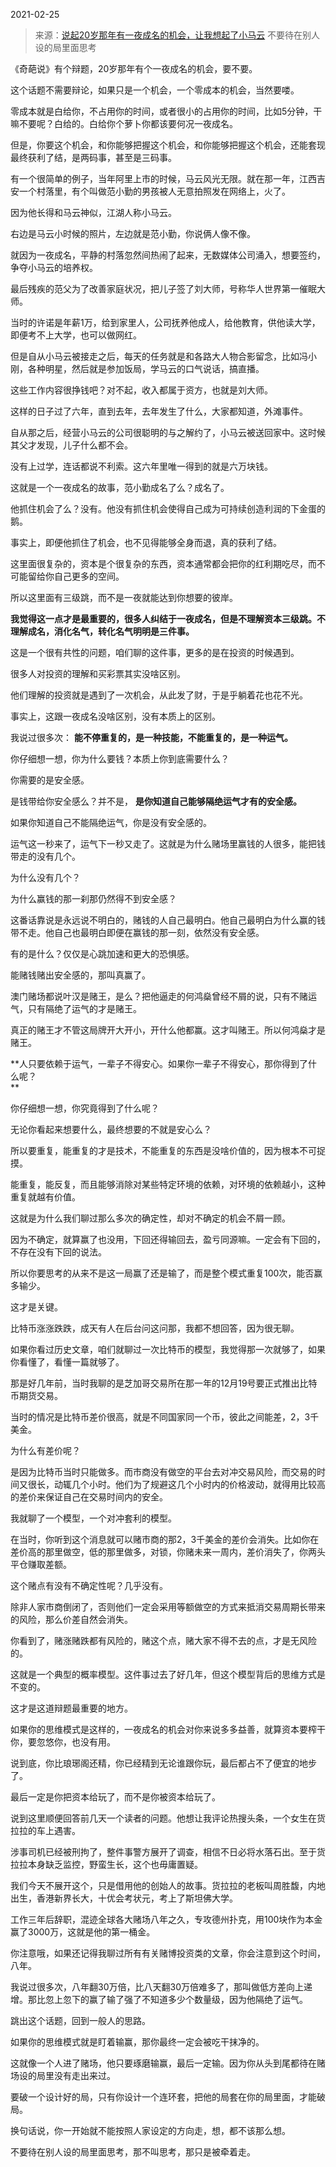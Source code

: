 2021-02-25

> 来源：[说起20岁那年有一夜成名的机会，让我想起了小马云](http://mp.weixin.qq.com/s?__biz=MzU0MjYwNDU2Mw==&mid=2247496622&idx=2&sn=90f5f4bda887acfba6aeecaf1aa68c3a&chksm=fb1a9fd2cc6d16c4a8d61d0ba887b2bf5cf6f13a586c99bffdd3eba8243f1c7408b3452576c6&scene=27#wechat_redirect)
> 不要待在别人设的局里面思考

《奇葩说》有个辩题，20岁那年有个一夜成名的机会，要不要。  

  

这个话题不需要辩论，如果只是一个机会，一个零成本的机会，当然要喽。  

  

零成本就是白给你，不占用你的时间，或者很小的占用你的时间，比如5分钟，干嘛不要呢？白给的。白给你个萝卜你都该要何况一夜成名。

  

但是，你要这个机会，和你能够把握这个机会，和你能够把握这个机会，还能套现最终获利了结，是两码事，甚至是三码事。

  

有一个很简单的例子，当年阿里上市的时候，马云风光无限。就在那一年，江西吉安一个村落里，有个叫做范小勤的男孩被人无意拍照发在网络上，火了。  

  

因为他长得和马云神似，江湖人称小马云。

  

  

右边是马云小时候的照片，左边就是范小勤，你说俩人像不像。

  

就因为一夜成名，平静的村落忽然间热闹了起来，无数媒体公司涌入，想要签约，争夺小马云的培养权。

  

最后残疾的范父为了改善家庭状况，把儿子签了刘大师，号称华人世界第一催眠大师。  

  

当时的许诺是年薪1万，给到家里人，公司抚养他成人，给他教育，供他读大学，即便考不上大学，也可以做网红。  

  

但是自从小马云被接走之后，每天的任务就是和各路大人物合影留念，比如冯小刚，各种明星，然后就是参加饭局，学马云的口气说话，搞直播。  

  

这些工作内容很挣钱吧？对不起，收入都属于资方，也就是刘大师。  

  

这样的日子过了六年，直到去年，去年发生了什么，大家都知道，外滩事件。  

  

自从那之后，经营小马云的公司很聪明的与之解约了，小马云被送回家中。这时候其父才发现，儿子什么都不会。

  

没有上过学，连话都说不利索。这六年里唯一得到的就是六万块钱。

  

这就是一个一夜成名的故事，范小勤成名了么？成名了。

  

他抓住机会了么？没有。他没有抓住机会使得自己成为可持续创造利润的下金蛋的鹅。

  

事实上，即便他抓住了机会，也不见得能够全身而退，真的获利了结。  

  

这里面很复杂的，资本是个很复杂的东西，资本通常都会把你的红利期吃尽，而不可能留给你自己更多的空间。  

  

所以这里面有三级跳，而不是一夜就能达到你想要的彼岸。  

  

 **我觉得这一点才是最重要的，很多人纠结于一夜成名，但是不理解资本三级跳。不理解成名，消化名气，转化名气明明是三件事。**

  

这是一个很有共性的问题，咱们聊的这件事，更多的是在投资的时候遇到。  

  

很多人对投资的理解和买彩票其实没啥区别。  

  

他们理解的投资就是遇到了一次机会，从此发了财，于是乎躺着花也花不光。

  

事实上，这跟一夜成名没啥区别，没有本质上的区别。  

  

我说过很多次： **能不停重复的，是一种技能，不能重复的，是一种运气。**

  

你仔细想一想，你为什么要钱？本质上你到底需要什么？  

  

你需要的是安全感。

  

是钱带给你安全感么？并不是， **是你知道自己能够隔绝运气才有的安全感。**

  

如果你知道自己不能隔绝运气，你是没有安全感的。

  

运气这一秒来了，运气下一秒又走了。这就是为什么赌场里赢钱的人很多，能把钱带走的没有几个。

  

为什么没有几个？

  

为什么赢钱的那一刹那仍然得不到安全感？  

  

这番话靠说是永远说不明白的，赌钱的人自己最明白。他自己最明白为什么赢的钱带不走。他自己也最明白即便在赢钱的那一刻，依然没有安全感。  

  

有的是什么？仅仅是心跳加速和更大的恐惧感。

  

能赌钱赌出安全感的，那叫真赢了。  

  

澳门赌场都说叶汉是赌王，是么？把他逼走的何鸿燊曾经不屑的说，只有不赌运气，只有隔绝了运气的才是赌王。

  

真正的赌王才不管这局牌开大开小，开什么他都赢。这才叫赌王。所以何鸿燊才是赌王。  

  

 **人只要依赖于运气，一辈子不得安心。如果你一辈子不得安心，那你得到了什么呢？  
**

  

你仔细想一想，你究竟得到了什么呢？

  

无论你看起来想要什么，最终想要的不就是安心么？  

  

所以要重复，能重复的才是技术，不能重复的东西是没啥价值的，因为根本不可捉摸。

  

能重复，能反复，而且能够消除对某些特定环境的依赖，对环境的依赖越小，这种重复就越有价值。

  

这就是为什么我们聊过那么多次的确定性，却对不确定的机会不屑一顾。

  

因为不确定，就算赢了也没用，下回还得输回去，盈亏同源嘛。一定会有下回的，不存在没有下回的说法。

  

所以你要思考的从来不是这一局赢了还是输了，而是整个模式重复100次，能否赢多输少。

  

这才是关键。

  

比特币涨涨跌跌，成天有人在后台问这问那，我都不想回答，因为很无聊。  

  

如果你看过历史文章，咱们就聊过一次比特币的模型，我觉得那一次就够了，如果你看懂了，看懂一篇就够了。

  

那是好几年前，当时我聊的是芝加哥交易所在那一年的12月19号要正式推出比特币期货交易。

  

当时的情况是比特币差价很高，就是不同国家同一个币，彼此之间能差，2，3千美金。

  

为什么有差价呢？

  

是因为比特币当时只能做多。而市商没有做空的平台去对冲交易风险，而交易的时间又很长，动辄几个小时。他们为了规避这几个小时内的价格波动，就得用比较高的差价来保证自己在交易时间内的安全。

  

我就聊了一个模型，一个对冲套利的模型。

  

在当时，你听到这个消息就可以赌市商的那2，3千美金的差价会消失。比如你在差价高的那里做空，低的那里做多，对锁，你赌未来一周内，差价消失了，你两头平仓赚取差额。  

  

这个赌点有没有不确定性呢？几乎没有。

  

除非人家市商倒闭了，否则他们一定会采用等额做空的方式来抵消交易周期长带来的风险，那么价差自然会消失。

  

你看到了，赌涨赌跌都有风险的，赌这个点，赌大家不得不去的点，才是无风险的。

  

这就是一个典型的概率模型。这件事过去了好几年，但这个模型背后的思维方式是不变的。

  

这才是这道辩题最重要的地方。

  

如果你的思维模式是这样的，一夜成名的机会对你来说多多益善，就算资本要榨干你，要忽悠你，也没有用。

  

说到底，你比琅琊阁还精，你已经精到无论谁跟你玩，最后都占不了便宜的地步了。

  

最后一定是你把资本给玩了，而不是你被资本给玩了。  

  

说到这里顺便回答前几天一个读者的问题。他想让我评论热搜头条，一个女生在货拉拉的车上遇害。

  

涉事司机已经被刑拘了，整件事警方展开了调查，相信不日必将水落石出。至于货拉拉本身缺乏监控，野蛮生长，这个也毋庸置疑。

  

我们今天不展开这个，只是借用他的创始人的故事。货拉拉的老板叫周胜馥，内地出生，香港新界长大，十优会考状元，考上了斯坦佛大学。

  

工作三年后辞职，混迹全球各大赌场八年之久，专攻德州扑克，用100块作为本金赢了3000万，这就是他的第一桶金。

  

你注意哦，如果还记得我聊过所有有关赌博投资类的文章，你会注意到这个时间，八年。

  

我说过很多次，八年翻30万倍，比八天翻30万倍难多了，那叫做低方差向上递增。那比忽上忽下的赢了输了强了不知道多少个数量级，因为他隔绝了运气。

  

跳出这个话题，回到一般人的思路。

  

如果你的思维模式就是盯着输赢，那你最终一定会被吃干抹净的。  

  

这就像一个人进了赌场，他只要琢磨输赢，最后一定输。因为你从头到尾都待在赌场设的局里没有走出来过。

  

要破一个设计好的局，只有你设计一个连环套，把他的局套在你的局里面，才能破局。

  

换句话说，你一开始就不能按照人家设定的方向走，想，都不该那么想。

  

不要待在别人设的局里面思考，那不叫思考，那只是被牵着走。

